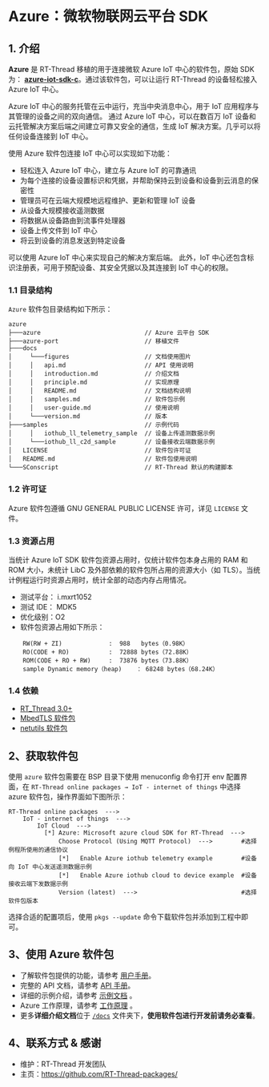 # Azure：微软物联网云平台 SDK
## 1. 介绍

**Azure** 是 RT-Thread 移植的用于连接微软  Azure IoT 中心的软件包，原始 SDK 为： [**azure-iot-sdk-c**](https://github.com/Azure/azure-iot-sdk-c/tree/5299d0010226fdf2dabb3ac3c1f38eabe4500986)。通过该软件包，可以让运行 RT-Thread 的设备轻松接入 Azure IoT 中心。

Azure IoT 中心的服务托管在云中运行，充当中央消息中心，用于 IoT 应用程序与其管理的设备之间的双向通信。 通过 Azure IoT 中心，可以在数百万 IoT 设备和云托管解决方案后端之间建立可靠又安全的通信，生成 IoT 解决方案。几乎可以将任何设备连接到 IoT 中心。

使用 Azure 软件包连接 IoT 中心可以实现如下功能：

- 轻松连入 Azure IoT 中心，建立与 Azure IoT 的可靠通讯
- 为每个连接的设备设置标识和凭据，并帮助保持云到设备和设备到云消息的保密性
- 管理员可在云端大规模地远程维护、更新和管理 IoT 设备
- 从设备大规模接收遥测数据
- 将数据从设备路由到流事件处理器
- 设备上传文件到 IoT 中心
- 将云到设备的消息发送到特定设备

可以使用 Azure IoT 中心来实现自己的解决方案后端。 此外，IoT 中心还包含标识注册表，可用于预配设备、其安全凭据以及其连接到 IoT 中心的权限。

### 1.1 目录结构

`Azure` 软件包目录结构如下所示：

``` 
azure
├───azure                             // Azure 云平台 SDK
├───azure-port                        // 移植文件
├───docs 
│     └───figures                     // 文档使用图片
│     │   api.md                      // API 使用说明
│     │   introduction.md             // 介绍文档
│     │   principle.md                // 实现原理
│     │   README.md                   // 文档结构说明  
│     │   samples.md                  // 软件包示例
│     │   user-guide.md               // 使用说明
│     └───version.md                  // 版本
├───samples                           // 示例代码
│     │   iothub_ll_telemetry_sample  // 设备上传遥测数据示例
│     └───iothub_ll_c2d_sample        // 设备接收云端数据示例
│   LICENSE                           // 软件包许可证
│   README.md                         // 软件包使用说明
└───SConscript                        // RT-Thread 默认的构建脚本
```

### 1.2 许可证

Azure 软件包遵循 GNU GENERAL PUBLIC LICENSE 许可，详见 `LICENSE` 文件。

### 1.3 资源占用

当统计 Azure IoT SDK 软件包资源占用时，仅统计软件包本身占用的 RAM 和 ROM 大小，未统计 LibC 及外部依赖的软件包所占用的资源大小（如 TLS）。当统计例程运行时资源占用时，统计全部的动态内存占用情况。

- 测试平台： i.mxrt1052
- 测试 IDE： MDK5
- 优化级别：O2
- 软件包资源占用如下所示：
```
    RW(RW + ZI)             :  988   bytes（0.98K）
    RO(CODE + RO)           :  72888 bytes（72.88K）
    ROM(CODE + RO + RW)     :  73876 bytes（73.88K）
    sample Dynamic memory（heap)    ： 68248 bytes（68.24K）
```


### 1.4 依赖

- [RT_Thread 3.0+](https://github.com/RT-Thread/rt-thread/releases/tag/v3.0.4)
- [MbedTLS 软件包](https://github.com/RT-Thread-packages/mbedtls)
- [netutils 软件包](https://github.com/RT-Thread-packages/netutils)

## 2、获取软件包

使用 `azure` 软件包需要在 BSP 目录下使用 menuconfig 命令打开 env 配置界面，在 `RT-Thread online packages → IoT - internet of things`  中选择 azure 软件包，操作界面如下图所示：

```shell
RT-Thread online packages  --->
    IoT - internet of things  --->
        IoT Cloud  --->
          [*] Azure: Microsoft azure cloud SDK for RT-Thread  --->       
              Choose Protocol (Using MQTT Protocol)  --->        #选择例程所使用的通信协议
              [*]   Enable Azure iothub telemetry example        #设备向 IoT 中心发送遥测数据示例
              [*]   Enable Azure iothub cloud to device example  #设备接收云端下发数据示例       
              Version (latest)  --->                             #选择软件包版本
```
选择合适的配置项后，使用 `pkgs --update` 命令下载软件包并添加到工程中即可。

## 3、使用 Azure 软件包

* 了解软件包提供的功能，请参考 [用户手册](docs/user-guide.md)。
* 完整的 API 文档，请参考 [API 手册](docs/api.md)。
* 详细的示例介绍，请参考 [示例文档](docs/samples.md) 。
* Azure 工作原理，请参考 [工作原理](docs/principle.md) 。
* 更多**详细介绍文档**位于 [`/docs`](/docs) 文件夹下，**使用软件包进行开发前请务必查看**。

## 4、联系方式 & 感谢

* 维护：RT-Thread 开发团队
* 主页：https://github.com/RT-Thread-packages/
